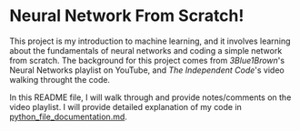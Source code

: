 # Neural Network From Scratch!

This project is my introduction to machine learning, and it involves learning about the fundamentals of neural networks and coding a simple network from scratch. The background for this project comes from _3Blue1Brown_'s Neural Networks playlist on YouTube, and _The Independent Code_'s video walking throught the code.

In this README file, I will walk through and provide notes/comments on the video playlist. I will provide detailed explanation of my code in [python_file_documentation.md](PYTHON_FILE_DOCUMENTATION.md).
